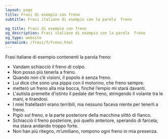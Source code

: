 ```yaml
---
layout: page
title: Frasi di esempio con freno 
subtitle: Frasi italiane di esempio con la parola  freno

og_title: Frasi di esempio con freno 
og_description: Frasi italiane di esempio con la parola  freno
og_type: website
permalink: /frasi/f/freno.html
---
```


Frasi italiane di esempio contenenti la parola freno:


- Vandam schiacciò il freno di colpo.
- Non posso più tenerla a freno.
- Quando non c’è visioni, il popolo è senza freno.
- Lui dice che sono una pippa con il motorino, che freno sempre.
- metterò un freno alla mia bocca, finché l’empio mi starà davanti.
- L'autista premette d'istinto il pedale del freno, stringendo il volante tra le mani, e tirandosi.
- I miei fratellastri erano terribili, ma nessuno faceva niente per tenerli a freno.
- Pigiò sul freno, e la parte posteriore della macchina slittò di fianco.
- Schiacciò il freno posteriore, poi quello anteriore, sperando di farcela; ma stava andando troppo forte.
- Non han più ritegno, m’umiliano, rompono ogni freno in mia presenza.
